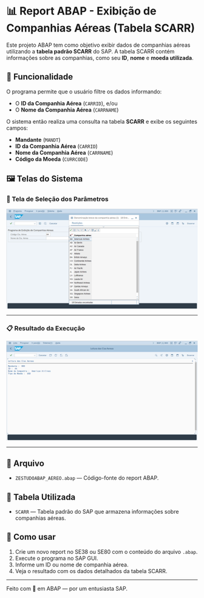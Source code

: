 # 📊 Report ABAP - Exibição de Companhias Aéreas (Tabela SCARR)

Este projeto ABAP tem como objetivo exibir dados de companhias aéreas utilizando a **tabela padrão SCARR** do SAP. A tabela SCARR contém informações sobre as companhias, como seu **ID**, **nome** e **moeda utilizada**.

## 🔎 Funcionalidade

O programa permite que o usuário filtre os dados informando:
- O **ID da Companhia Aérea** (`CARRID`), e/ou
- O **Nome da Companhia Aérea** (`CARRNAME`)

O sistema então realiza uma consulta na tabela **SCARR** e exibe os seguintes campos:
- **Mandante** (`MANDT`)
- **ID da Companhia Aérea** (`CARRID`)
- **Nome da Companhia Aérea** (`CARRNAME`)
- **Código da Moeda** (`CURRCODE`)

## 🖼️ Telas do Sistema

### 📌 Tela de Seleção dos Parâmetros

![Tela de Seleção](./imgs/tela-selecao.png.png)

---

### 📋 Resultado da Execução

![Resultado da Execução](./imgs/resultado.png.png)

---

## 📂 Arquivo

- `ZESTUDOABAP_AEREO.abap` — Código-fonte do report ABAP.

## 📌 Tabela Utilizada

- `SCARR` — Tabela padrão do SAP que armazena informações sobre companhias aéreas.

## 🚀 Como usar

1. Crie um novo report no SE38 ou SE80 com o conteúdo do arquivo `.abap`.
2. Execute o programa no SAP GUI.
3. Informe um ID ou nome de companhia aérea.
4. Veja o resultado com os dados detalhados da tabela SCARR.

---

Feito com 💙 em ABAP — por um entusiasta SAP.
